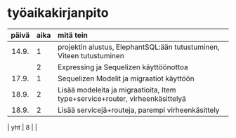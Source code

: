 # työaikakirjanpito

| päivä | aika | mitä tein                                                                    |
| :---: | :--- | :--------------------------------------------------------------------------- |
| 14.9. | 1    | projektin alustus, ElephantSQL:ään tutustuminen, Viteen tutustuminen         |
|       | 2    | Expressing ja Sequelizen käyttöönottoa                                       |
| 17.9. | 1    | Sequelizen Modelit ja migraatiot käyttöön                                    |
| 18.9. | 2    | Lisää modeleita ja migraatioita, Item type+service+router, virheenkäsittelyä |
| 18.9. | 2    | Lisää servicejä+routeja, parempi virheenkäsittely                            |

| yht | 8 | |
